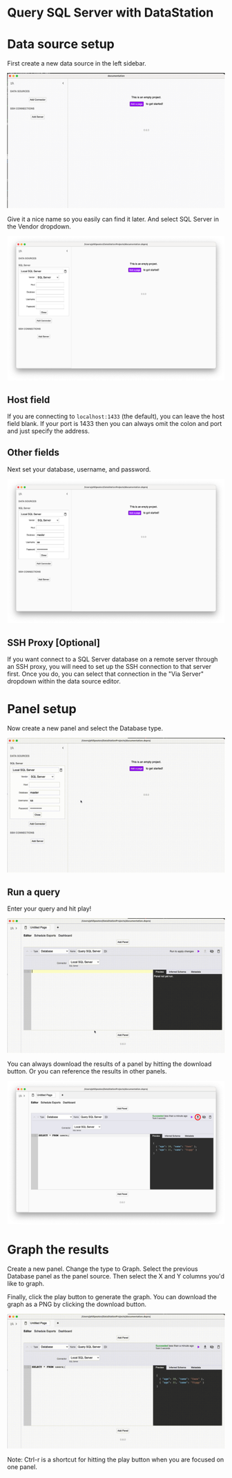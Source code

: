 # Query SQL Server with DataStation

# Data source setup

First create a new data source in the left sidebar.

![Creating a new data source](/tutorials/create-data-source.gif)

Give it a nice name so you easily can find it later. And select SQL Server
in the Vendor dropdown.

![Creating a SQL Server data source](/tutorials/create-sqlserver-data-source.png)

## Host field

If you are connecting to `localhost:1433` (the default), you can leave
the host field blank. If your port is 1433 then you can always omit
the colon and port and just specify the address.

## Other fields

Next set your database, username, and password.

![Filled out SQL Server data source](/tutorials/sqlserver-data-source-filled.png)

## SSH Proxy [Optional]

If you want connect to a SQL Server database on a remote server through an
SSH proxy, you will need to set up the SSH connection to that server
first. Once you do, you can select that connection in the "Via Server"
dropdown within the data source editor.

# Panel setup

Now create a new panel and select the Database type.

![Create database panel](/tutorials/create-sqlserver-database-panel.gif)

## Run a query

Enter your query and hit play!

![Run SQL Server query](/tutorials/run-sqlserver-query.gif)

You can always download the results of a panel by hitting the download
button. Or you can reference the results in other panels.

![Download panel results](/tutorials/download-sqlserver-panel-results.png)

# Graph the results

Create a new panel. Change the type to Graph. Select the previous
Database panel as the panel source. Then select the X and Y columns
you'd like to graph.

Finally, click the play button to generate the graph. You can download
the graph as a PNG by clicking the download button.

![Graph database results](/tutorials/graph-sqlserver-database-results.gif)

Note: Ctrl-r is a shortcut for hitting the play button when you are
focused on one panel.
